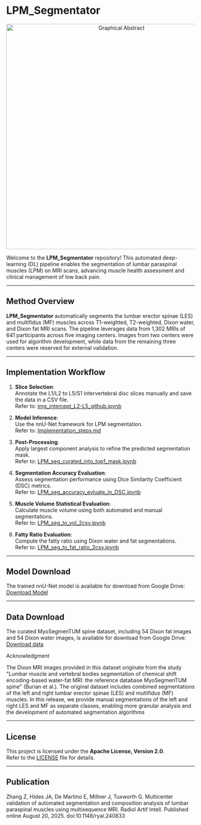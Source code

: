 # LPM_Segmentator

<p align="center">
  <img src="documentation/graphical_abstract.jpg" alt="Graphical Abstract" width="600">
</p>

Welcome to the **LPM_Segmentator** repository! This automated deep-learning (DL) pipeline enables the segmentation of lumbar paraspinal muscles (LPM) on MRI scans, advancing muscle health assessment and clinical management of low back pain.

---

## Method Overview

**LPM_Segmentator** automatically segments the lumbar erector spinae (LES) and multifidus (MF) muscles across T1-weighted, T2-weighted, Dixon water, and Dixon fat MRI scans. The pipeline leverages data from 1,302 MRIs of 641 participants across five imaging centers. Images from two centers were used for algorithm development, while data from the remaining three centers were reserved for external validation.

---

## Implementation Workflow

1. **Slice Selection**:  
   Annotate the L1/L2 to L5/S1 intervertebral disc slices manually and save the data in a CSV file.  
   Refer to: [img_intercept_L2-L5_github.ipynb](img_intercept_L2-L5_github.ipynb)  

2. **Model Inference**:  
   Use the nnU-Net framework for LPM segmentation.  
   Refer to: [Implementation_steps.md](documentation/Implementation_steps.md)  

3. **Post-Processing**:  
   Apply largest component analysis to refine the predicted segmentation mask.  
   Refer to: [LPM_seg_curated_into_top1_mask.ipynb](LPM_seg_curated_into_top1_mask.ipynb)  

4. **Segmentation Accuracy Evaluation**:  
   Assess segmentation performance using Dice Similarity Coefficient (DSC) metrics.  
   Refer to: [LPM_seg_accuracy_evluate_in_DSC.ipynb](LPM_seg_accuracy_evluate_in_DSC.ipynb)  

5. **Muscle Volume Statistical Evaluation**:  
   Calculate muscle volume using both automated and manual segmentations.  
   Refer to: [LPM_seg_to_vol_2csv.ipynb](LPM_seg_to_vol_2csv.ipynb)  

6. **Fatty Ratio Evaluation**:  
   Compute the fatty ratio using Dixon water and fat segmentations.  
   Refer to: [LPM_seg_to_fat_ratio_2csv.ipynb](LPM_seg_to_fat_ratio_2csv.ipynb)  

---

## Model Download

The trained nnU-Net model is available for download from Google Drive:  
[Download Model](https://drive.google.com/file/d/12hCzBPt2w7ZoYxgQmn8_uJ9kh_4cLqQl/view?usp=sharing)

---

## Data Download

The curated MyoSegmenTUM spine dataset, including 54 Dixon fat images and 54 Dixon water images, is available for download from Google Drive:
[Download data](https://drive.google.com/file/d/1ESqzjEMm8GoZDNKcQe6NJCTeNP54dYj3/view?usp=drive_link)

Acknowledgment

The Dixon MRI images provided in this dataset originate from the study "Lumbar muscle and vertebral bodies segmentation of chemical shift encoding-based water-fat MRI: the reference database MyoSegmenTUM spine" (Burian et al.). The original dataset includes combined segmentations of the left and right lumbar erector spinae (LES) and multifidus (MF) muscles. In this release, we provide manual segmentations of the left and right LES and MF as separate classes, enabling more granular analysis and the development of automated segmentation algorithms

---

## License

This project is licensed under the **Apache License, Version 2.0**.  
Refer to the [LICENSE](LICENSE) file for details.

---

## Publication

Zhang Z, Hides JA, De Martino E, Millner J, Tuxworth G. Multicenter validation of automated segmentation and composition analysis of lumbar paraspinal muscles using multisequence MRI. Radiol Artif Intell. Published online August 20, 2025. doi:10.1148/ryai.240833
